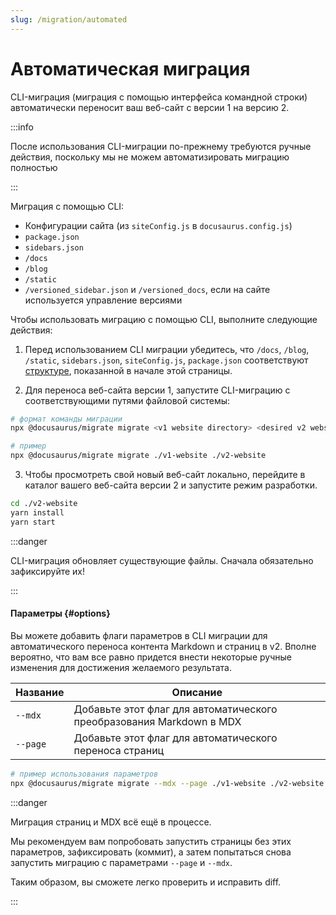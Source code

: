 ```yaml
---
slug: /migration/automated
---
```


# Автоматическая миграция

CLI-миграция (миграция с помощью интерфейса командной строки) автоматически переносит ваш веб-сайт с версии 1 на версию 2.

:::info

После использования CLI-миграции по-прежнему требуются ручные действия, поскольку мы не можем автоматизировать миграцию полностью

:::

Миграция с помощью CLI:

- Конфигурации сайта (из `siteConfig.js` в `docusaurus.config.js`)
- `package.json`
- `sidebars.json`
- `/docs`
- `/blog`
- `/static`
- `/versioned_sidebar.json` и `/versioned_docs`, если на сайте используется управление версиями

Чтобы использовать миграцию с помощью CLI, выполните следующие действия:

1. Перед использованием CLI миграции убедитесь, что `/docs`, `/blog`, `/static`, `sidebars.json`, `siteConfig.js`, `package.json` соответствуют [структуре](#), показанной в начале этой страницы.

2. Для переноса веб-сайта версии 1, запустите CLI-миграцию с соответствующими путями файловой системы:

```bash
# формат команды миграции
npx @docusaurus/migrate migrate <v1 website directory> <desired v2 website directory>

# пример
npx @docusaurus/migrate migrate ./v1-website ./v2-website
```

3. Чтобы просмотреть свой новый веб-сайт локально, перейдите в каталог вашего веб-сайта версии 2 и запустите режим разработки.

```bash
cd ./v2-website
yarn install
yarn start
```

:::danger

CLI-миграция обновляет существующие файлы. Сначала обязательно зафиксируйте их!

:::

#### Параметры {#options}

Вы можете добавить флаги параметров в CLI миграции для автоматического переноса контента Markdown и страниц в v2. Вполне вероятно, что вам все равно придется внести некоторые ручные изменения для достижения желаемого результата.

| Название | Описание                                                             |
| -------- | -------------------------------------------------------------------- |
| `--mdx`  | Добавьте этот флаг для автоматического преобразования Markdown в MDX |
| `--page` | Добавьте этот флаг для автоматического переноса страниц              |

```bash
# пример использования параметров
npx @docusaurus/migrate migrate --mdx --page ./v1-website ./v2-website
```

:::danger

Миграция страниц и MDX всё ещё в процессе.

Мы рекомендуем вам попробовать запустить страницы без этих параметров, зафиксировать (коммит), а затем попытаться снова запустить миграцию с параметрами `--page` и `--mdx`.

Таким образом, вы сможете легко проверить и исправить diff.

:::
